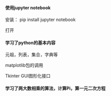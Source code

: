#### 使用jupyter notebook

安装： pip install jupyter notebook

打开

#### 学习了python的基本内容

元祖，列表，集合，字典等

matplotlib包的调用

Tkinter GUI图形化接口



#### 学习了两大数相乘的算法，计算Pi，算一元二次方程

